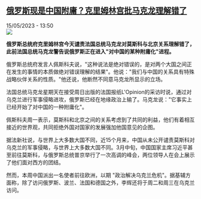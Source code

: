 <!--1684158301000-->
[俄罗斯现是中国附庸？克里姆林宫批马克龙理解错了](https://www.rfi.fr/cn/%E6%AC%A7%E6%B4%B2/20230515-%E4%BF%84%E7%BD%97%E6%96%AF%E7%8E%B0%E6%98%AF%E4%B8%AD%E5%9B%BD%E9%99%84%E5%BA%B8-%E5%85%8B%E9%87%8C%E5%A7%86%E6%9E%97%E5%AE%AB%E6%89%B9%E9%A9%AC%E5%85%8B%E9%BE%99%E7%90%86%E8%A7%A3%E9%94%99%E4%BA%86)
------

<div>15/05/2023 - 13:50</div><img src="https://s.rfi.fr/media/display/5b6775b6-f2ac-11ed-9fde-005056bfb2b6/w:1280/p:16x9/2023-05-14T193414Z_675990284_RC2JY0ANNOIO_RTRMADP_3_UKRAINE-CRISIS-FRANCE.JPG"><p><strong>俄罗斯总统府克里姆林宫今天谴责法国总统马克龙对莫斯科与北京关系理解错了，此前法国总统马克龙警告说俄罗斯正在进入"对中国的某种附庸化"进程。                    </strong></p><div><p>俄罗斯总统府发言人佩斯科夫说，"这种说法是绝对错误的，是对两个大国之间正在发生的事情的本质做绝对错误理解的结果"。他说："我们与中国的关系具有特殊战略伙伴关系的性质。"他还说，他断然不同意马克龙所显示的立场。</p><p>法国总统马克龙星期天在接受周日出版的法国报纸L'Opinion的采访时说，通过对乌克兰进行军事侵略进攻，俄罗斯已经在地缘政治上输了。马克龙说："它事实上已经开始了对中国的一种附庸化"。</p><p>佩斯科夫周一表示，莫斯科和北京之间的关系考虑到了共同的利益，他们有着相互接近的世界观，共同拒绝外国对国家的发展强加他国意见的企图。</p><p>据法新社说，与世界上大多数大国不同，近15个月来，中国从未公开谴责莫斯科对乌克兰的军事侵略，与世界上大多数大国不同。3月中旬，中国国家主席习近平甚至前往莫斯科，与俄罗斯总统普京举行了一次高调的峰会，两位领导人在会上展示了他们面对西方的团结。</p><p>然而，本周中国派出一名使者前往欧洲，以期 "政治解决乌克兰危机"。据基辅方面称，除了访问俄罗斯、波兰、法国和德国之外，李辉还将于周二和周三在乌克兰访问。</p><div data-selfpromo-newsletter></div><div data-selfpromo-app></div></div>

